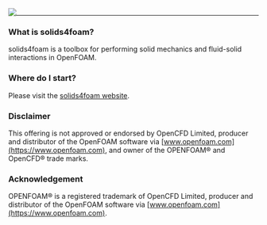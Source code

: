 <img style="float: left;" src="solids4foamLogoName.png">

---

### What is solids4foam?

solids4foam is a toolbox for performing solid mechanics and fluid-solid interactions in OpenFOAM.


### Where do I start?

Please visit the [solids4foam website](https://solids4foam.github.io).


### Disclaimer

This offering is not approved or endorsed by OpenCFD Limited, producer and distributor of the OpenFOAM software via [www.openfoam.com](https://www.openfoam.com), and owner of the OPENFOAM® and OpenCFD® trade marks.


### Acknowledgement

OPENFOAM® is a registered trademark of OpenCFD Limited, producer and distributor of the OpenFOAM software via [www.openfoam.com](https://www.openfoam.com).
